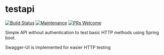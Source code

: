# testapi

[![Build Status](https://travis-ci.org/fajkovicsasa/test-api-with-swagger.svg?branch=master)](https://travis-ci.org/fajkovicsasa/test-api-with-swagger)
[![Maintenance](https://img.shields.io/badge/Maintained%3F-no-red.svg)](https://bitbucket.org/lbesson/ansi-colors)
[![PRs Welcome](https://img.shields.io/badge/PRs-welcome-brightgreen.svg?style=flat-square)](http://makeapullrequest.com)

Simple API without authentication to test basic HTTP methods using Spring boot.

Swagger-UI is implemented for easier HTTP testing
